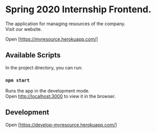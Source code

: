 # Spring 2020 Internship Frontend.

The application for managing resources of the company.<br/>
Visit our website.

Open [https://myresource.herokuapp.com/]

## Available Scripts

In the project directory, you can run:

### `npm start`

Runs the app in the development mode.<br />
Open [http://localhost:3000](http://localhost:3000) to view it in the browser.

## Development

Open [https://develop-myresource.herokuapp.com/]

